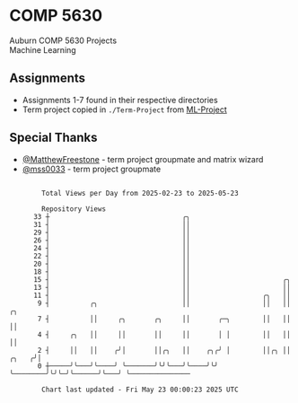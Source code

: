 # COMP 5630
Auburn COMP 5630 Projects  
Machine Learning

## Assignments
- Assignments 1-7 found in their respective directories
- Term project copied in `./Term-Project` from [ML-Project](https://github.com/wumphlett/ML-Project)

## Special Thanks
- [@MatthewFreestone](https://github.com/MatthewFreestone) - term project groupmate and matrix wizard
- [@mss0033](https://github.com/mss0033) - term project groupmate

```

        Total Views per Day from 2025-02-23 to 2025-05-23

        Repository Views
      33 ┼                                 ╭╮
      31 ┤                                 ││
      29 ┤                                 ││
      26 ┤                                 ││
      24 ┤                                 ││
      22 ┤                                 ││
      20 ┤                                 ││
      18 ┤                                 ││
      15 ┤                                 ││                       ╭╮
      13 ┤                                 ││                       ││
      11 ┤                                 ││                  ╭╮   ││
       9 ┤          ╭╮                     ││                  ││   ││            ╭╮
       7 ┤          ││     ╭╮       ╭╮     ││       ╭─╮        ││   ││            ││
       4 ┤     ╭╮   ││     ││       ││     ││       │ │        ││   ││            ││
       2 ┤     ││   ││    ╭╯│       ││╭╮   ││    ╭╮╭╯ │        ││╭╮ ││      ╭╮   ╭╯│
       0 ┼─────╯╰───╯╰────╯ ╰───────╯╰╯╰───╯╰────╯╰╯  ╰────────╯╰╯╰─╯╰──────╯╰───╯ ╰───────────────

        Chart last updated - Fri May 23 00:00:23 2025 UTC
        
```
